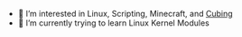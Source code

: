 - 👀 I’m interested in Linux, Scripting, Minecraft, and [Cubing](https://en.wikipedia.org/wiki/Cubing)
- 🌱 I’m currently trying to learn Linux Kernel Modules
<!---
RaspBella/RaspBella is a ✨ special ✨ repository because its `README.md` (this file) appears on your GitHub profile.
You can click the Preview link to take a look at your changes.
--->
